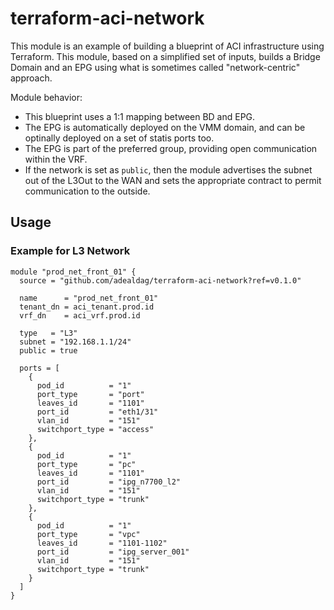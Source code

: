 # terraform-aci-network

This module is an example of building a blueprint of ACI infrastructure using Terraform. This module, based on a simplified set of inputs, builds a Bridge Domain and an EPG using what is sometimes called "network-centric" approach.

Module behavior:
* This blueprint uses a 1:1 mapping between BD and EPG. 
* The EPG is automatically deployed on the VMM domain, and can be optinally deployed on a set of statis ports too. 
* The EPG is part of the preferred group, providing open communication within the VRF. 
* If the network is set as `public`, then the module advertises the subnet out of the L3Out to the WAN and sets the appropriate contract to permit communication to the outside.

## Usage

### Example for L3 Network

```hcl
module "prod_net_front_01" {
  source = "github.com/adealdag/terraform-aci-network?ref=v0.1.0"

  name      = "prod_net_front_01"
  tenant_dn = aci_tenant.prod.id
  vrf_dn    = aci_vrf.prod.id

  type   = "L3"
  subnet = "192.168.1.1/24"
  public = true

  ports = [
    {
      pod_id          = "1"
      port_type       = "port"
      leaves_id       = "1101"
      port_id         = "eth1/31"
      vlan_id         = "151"
      switchport_type = "access"
    },
    {
      pod_id          = "1"
      port_type       = "pc"
      leaves_id       = "1101"
      port_id         = "ipg_n7700_l2"
      vlan_id         = "151"
      switchport_type = "trunk"
    },
    {
      pod_id          = "1"
      port_type       = "vpc"
      leaves_id       = "1101-1102"
      port_id         = "ipg_server_001"
      vlan_id         = "151"
      switchport_type = "trunk"
    }
  ]
}
```

